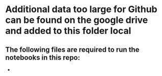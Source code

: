 # Additional data too large for Github can be found on the google drive and added to this folder local
## The following files are required to run the notebooks in this repo:
- 